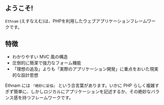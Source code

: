 ようこそ!
---------

`Ethnam` (えすなえむ)は、PHPを利用したウェブアプリケーションフレームワークです。

## 特徴

* わかりやすい MVC 風の構造
* 圧倒的に簡潔で強力なフォーム機能
* 「理想の追及」よりも「実際のアプリケーション開発」に重点をおいた現実的な設計思想

Ethnam には `『絶妙に妥協』` という合言葉があります。いかに PHP らしく複雑すぎず簡単に、しかしロジカルにアプリケーションを記述するか、その絶妙なバランス感を持つフレームワークです。
